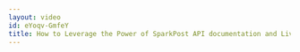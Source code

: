 ```yaml
---
layout: video
id: eYoqv-GmfeY
title: How to Leverage the Power of SparkPost API documentation and Live Console
---
```

